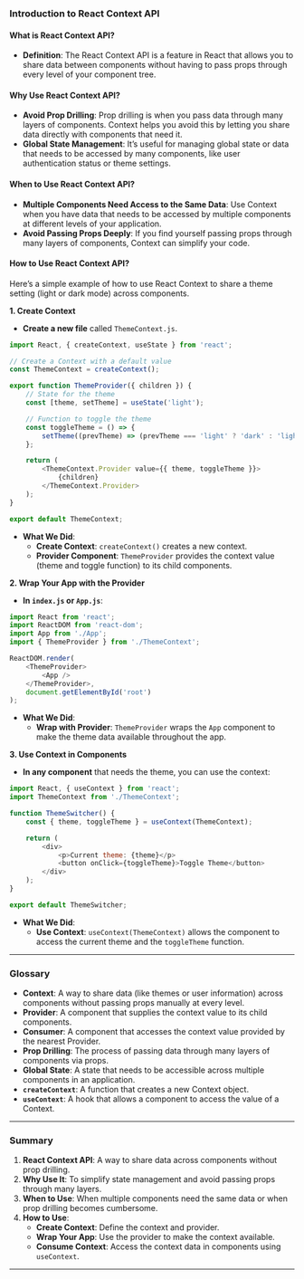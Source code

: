 ### **Introduction to React Context API**

#### **What is React Context API?**

- **Definition**: The React Context API is a feature in React that allows you to share data between components without having to pass props through every level of your component tree.

#### **Why Use React Context API?**

- **Avoid Prop Drilling**: Prop drilling is when you pass data through many layers of components. Context helps you avoid this by letting you share data directly with components that need it.
- **Global State Management**: It’s useful for managing global state or data that needs to be accessed by many components, like user authentication status or theme settings.

#### **When to Use React Context API?**

- **Multiple Components Need Access to the Same Data**: Use Context when you have data that needs to be accessed by multiple components at different levels of your application.
- **Avoid Passing Props Deeply**: If you find yourself passing props through many layers of components, Context can simplify your code.

#### **How to Use React Context API?**

Here’s a simple example of how to use React Context to share a theme setting (light or dark mode) across components.

**1. Create Context**

- **Create a new file** called `ThemeContext.js`.

```javascript
import React, { createContext, useState } from 'react';

// Create a Context with a default value
const ThemeContext = createContext();

export function ThemeProvider({ children }) {
    // State for the theme
    const [theme, setTheme] = useState('light');

    // Function to toggle the theme
    const toggleTheme = () => {
        setTheme((prevTheme) => (prevTheme === 'light' ? 'dark' : 'light'));
    };

    return (
        <ThemeContext.Provider value={{ theme, toggleTheme }}>
            {children}
        </ThemeContext.Provider>
    );
}

export default ThemeContext;
```

- **What We Did**:
  - **Create Context**: `createContext()` creates a new context.
  - **Provider Component**: `ThemeProvider` provides the context value (theme and toggle function) to its child components.

**2. Wrap Your App with the Provider**

- **In `index.js` or `App.js`**:

```javascript
import React from 'react';
import ReactDOM from 'react-dom';
import App from './App';
import { ThemeProvider } from './ThemeContext';

ReactDOM.render(
    <ThemeProvider>
        <App />
    </ThemeProvider>,
    document.getElementById('root')
);
```

- **What We Did**:
  - **Wrap with Provider**: `ThemeProvider` wraps the `App` component to make the theme data available throughout the app.

**3. Use Context in Components**

- **In any component** that needs the theme, you can use the context:

```javascript
import React, { useContext } from 'react';
import ThemeContext from './ThemeContext';

function ThemeSwitcher() {
    const { theme, toggleTheme } = useContext(ThemeContext);

    return (
        <div>
            <p>Current theme: {theme}</p>
            <button onClick={toggleTheme}>Toggle Theme</button>
        </div>
    );
}

export default ThemeSwitcher;
```

- **What We Did**:
  - **Use Context**: `useContext(ThemeContext)` allows the component to access the current theme and the `toggleTheme` function.

---

### **Glossary**

- **Context**: A way to share data (like themes or user information) across components without passing props manually at every level.
- **Provider**: A component that supplies the context value to its child components.
- **Consumer**: A component that accesses the context value provided by the nearest Provider.
- **Prop Drilling**: The process of passing data through many layers of components via props.
- **Global State**: A state that needs to be accessible across multiple components in an application.
- **`createContext`**: A function that creates a new Context object.
- **`useContext`**: A hook that allows a component to access the value of a Context.

---

### **Summary**

1. **React Context API**: A way to share data across components without prop drilling.
2. **Why Use It**: To simplify state management and avoid passing props through many layers.
3. **When to Use**: When multiple components need the same data or when prop drilling becomes cumbersome.
4. **How to Use**:
   - **Create Context**: Define the context and provider.
   - **Wrap Your App**: Use the provider to make the context available.
   - **Consume Context**: Access the context data in components using `useContext`.

---


